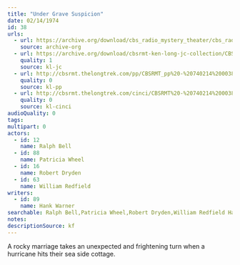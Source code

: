 ```yaml
---
title: "Under Grave Suspicion"
date: 02/14/1974
id: 38
urls: 
  - url: https://archive.org/download/cbs_radio_mystery_theater/cbs_radio_mystery_theater-0001-0050.zip/cbs_radio_mystery_theater-0001-0050%2Fcbsrmt_0038_under_grave_suspicion.mp3
    source: archive-org
  - url: https://archive.org/download/cbsrmt-ken-long-jc-collection/CBSRMT - 740214 0038 Under Grave Suspicion vbr oz flip_jc.mp3
    quality: 1
    source: kl-jc
  - url: http://cbsrmt.thelongtrek.com/pp/CBSRMT_pp%20-%20740214%200038%20Under%20Grave%20Suspicion.mp3
    quality: 0
    source: kl-pp
  - url: http://cbsrmt.thelongtrek.com/cinci/CBSRMT%20-%20740214%200038%20Under%20Grave%20Suspician_cinci.mp3
    quality: 0
    source: kl-cinci
audioQuality: 0
tags: 
multipart: 0
actors:  
  - id: 12
    name: Ralph Bell  
  - id: 88
    name: Patricia Wheel  
  - id: 16
    name: Robert Dryden  
  - id: 63
    name: William Redfield
writers:  
  - id: 89
    name: Hank Warner
searchable: Ralph Bell,Patricia Wheel,Robert Dryden,William Redfield Hank Warner
notes: 
descriptionSource: kf
---
```

A rocky marriage takes an unexpected and frightening turn when a hurricane hits their sea side cottage.